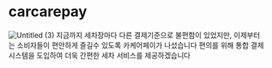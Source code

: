 # carcarepay


![Untitled (3)](https://prod-files-secure.s3.us-west-2.amazonaws.com/803ba282-c694-4f93-afbb-a3f62f6ff4a6/b797ff3a-a3cc-44bd-8707-c86a7c870b8e/Untitled.png)
 지금까지 세차장마다 다른 결제기준으로 불편함이 있었지만,
이제부터는 소비자들이 편안하게 즐길수 있도록 카케어페이가 나섰습니다
편의를 위해 통합 결제 시스템을 도입하여 더욱 간편한 세차 서비스를 제공하겠습니다





